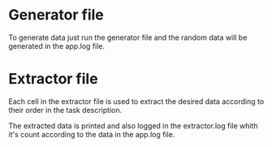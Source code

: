 
# Generator file

To generate data just run the generator file and the random data will be generated in the app.log file. 

# Extractor file

Each cell in the extractor file is used to extract the desired data according to their order in the task description.

The extracted data is printed and also logged in the extractor.log file whith it's count according to the data in the app.log file. 
